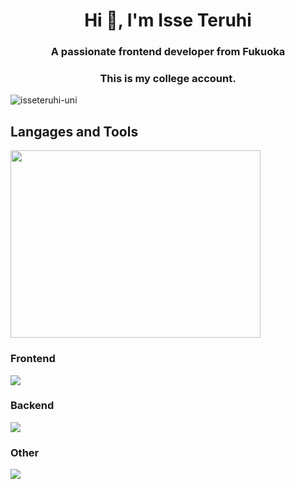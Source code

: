 <h1 align="center">Hi 👋, I'm Isse Teruhi</h1>
<h3 align="center">A passionate frontend developer from Fukuoka</h3>
<h3 align="center">This is my college account. </h3>

<p align="left"> <img src="https://komarev.com/ghpvc/?username=isseteruhi-uni&label=Profile%20views&color=0e75b6&style=flat" alt="isseteruhi-uni" /> </p>



<h2>Langages and Tools</h2>

<p align="left"><img src="https://wakatime.com/share/@12f105df-0732-4fc5-9f9e-39054b31a956/e1ea0271-1fd9-4529-8d8e-44aa69ed51c6.svg" width="400" height=300></p>

<h3>Frontend</h3>
<img src="https://skillicons.dev/icons?i=flutter,laravel,vue,react,firebase,supabase"/>
<h3>Backend</h3>
<img src="https://skillicons.dev/icons?i=php,flask,go,docker,mysql,graphql"/>
<h3>Other</h3>
<img src="https://skillicons.dev/icons?i=github,githubactions,gcp,aws,figma"/>











